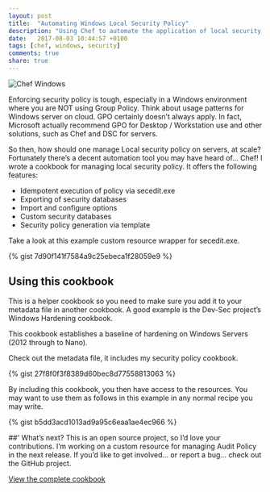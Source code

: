 ```yaml
---
layout: post
title:  "Automating Windows Local Security Policy"
description: "Using Chef to automate the application of local security policy to a Windows Server"
date:   2017-08-03 10:44:57 +0100
tags: [chef, windows, security]
comments: true
share: true
---
```

![Chef Windows](http://images.grdnr.io/2017/chef-windows.png)

Enforcing security policy is tough, especially in a Windows environment where you are NOT using Group Policy. Think about usage patterns for Windows server on cloud. GPO certainly doesn’t always apply. In fact, Microsoft actually recommend GPO for Desktop / Workstation use and other solutions, such as Chef and DSC for servers.

So then, how should one manage Local security policy on servers, at scale?
Fortunately there’s a decent automation tool you may have heard of… Chef!
I wrote a cookbook for managing local security policy. It offers the following features:

* Idempotent execution of policy via secedit.exe
* Exporting of security databases
* Import and configure options
* Custom security databases
* Security policy generation via template

Take a look at this example custom resource wrapper for secedit.exe.

{% gist 7d90f141f7584a9c25ebeca1f28059e9 %}

## Using this cookbook
This is a helper cookbook so you need to make sure you add it to your metadata file in another cookbook. A good example is the Dev-Sec project’s Windows Hardening cookbook.

This cookbook establishes a baseline of hardening on Windows Servers (2012 through to Nano).

Check out the metadata file, it includes my security policy cookbook.

{% gist 27f8f0f3f8389d60bec8d77558813063 %}

By including this cookbook, you then have access to the resources. You may want to use them as follows in this example in any normal recipe you may write.

{% gist b5dd3acd1013ad9a95c6eaa1ae4ec966 %}

##' What’s next?
This is an open source project, so I’d love your contributions. I’m working on a custom resource for managing Audit Policy in the next release. If you’d like to get involved… or report a bug… check out the GitHub project.

[View the complete cookbook](https://github.com/grdnrio/windows-security-policy)